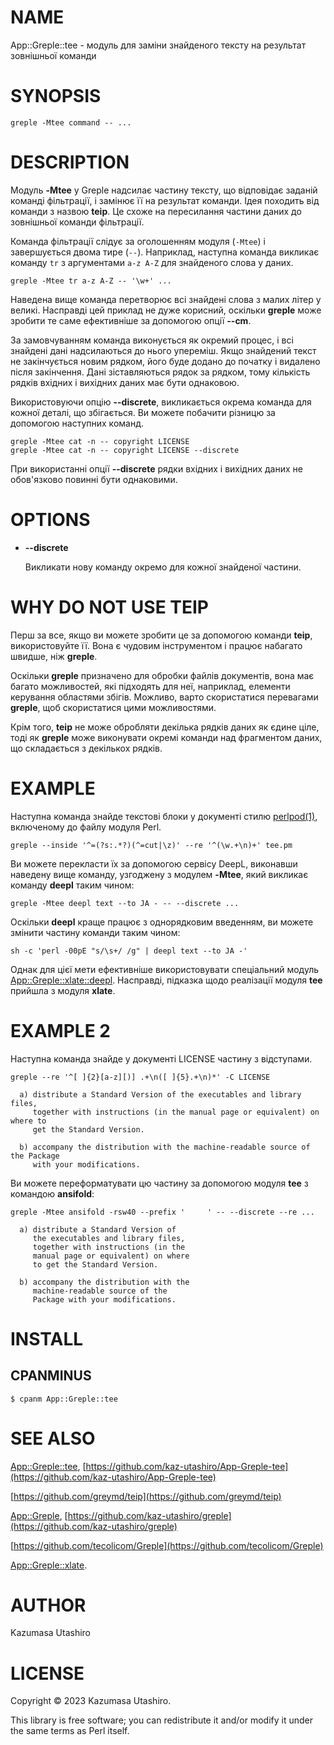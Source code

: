 # NAME

App::Greple::tee - модуль для заміни знайденого тексту на результат зовнішньої команди

# SYNOPSIS

    greple -Mtee command -- ...

# DESCRIPTION

Модуль **-Mtee** у Greple надсилає частину тексту, що відповідає заданій команді фільтрації, і замінює її на результат команди. Ідея походить від команди з назвою **teip**. Це схоже на пересилання частини даних до зовнішньої команди фільтрації.

Команда фільтрації слідує за оголошенням модуля (`-Mtee`) і завершується двома тире (`--`). Наприклад, наступна команда викликає команду `tr` з аргументами `a-z A-Z` для знайденого слова у даних.

    greple -Mtee tr a-z A-Z -- '\w+' ...

Наведена вище команда перетворює всі знайдені слова з малих літер у великі. Насправді цей приклад не дуже корисний, оскільки **greple** може зробити те саме ефективніше за допомогою опції **--cm**.

За замовчуванням команда виконується як окремий процес, і всі знайдені дані надсилаються до нього упереміш. Якщо знайдений текст не закінчується новим рядком, його буде додано до початку і видалено після закінчення. Дані зіставляються рядок за рядком, тому кількість рядків вхідних і вихідних даних має бути однаковою.

Використовуючи опцію **--discrete**, викликається окрема команда для кожної деталі, що збігається. Ви можете побачити різницю за допомогою наступних команд.

    greple -Mtee cat -n -- copyright LICENSE
    greple -Mtee cat -n -- copyright LICENSE --discrete

При використанні опції **--discrete** рядки вхідних і вихідних даних не обов'язково повинні бути однаковими.

# OPTIONS

- **--discrete**

    Викликати нову команду окремо для кожної знайденої частини.

# WHY DO NOT USE TEIP

Перш за все, якщо ви можете зробити це за допомогою команди **teip**, використовуйте її. Вона є чудовим інструментом і працює набагато швидше, ніж **greple**.

Оскільки **greple** призначено для обробки файлів документів, вона має багато можливостей, які підходять для неї, наприклад, елементи керування областями збігів. Можливо, варто скористатися перевагами **greple**, щоб скористатися цими можливостями.

Крім того, **teip** не може обробляти декілька рядків даних як єдине ціле, тоді як **greple** може виконувати окремі команди над фрагментом даних, що складається з декількох рядків.

# EXAMPLE

Наступна команда знайде текстові блоки у документі стилю [perlpod(1)](http://man.he.net/man1/perlpod), включеному до файлу модуля Perl.

    greple --inside '^=(?s:.*?)(^=cut|\z)' --re '^(\w.+\n)+' tee.pm

Ви можете перекласти їх за допомогою сервісу DeepL, виконавши наведену вище команду, узгоджену з модулем **-Mtee**, який викликає команду **deepl** таким чином:

    greple -Mtee deepl text --to JA - -- --discrete ...

Оскільки **deepl** краще працює з однорядковим введенням, ви можете змінити частину команди таким чином:

    sh -c 'perl -00pE "s/\s+/ /g" | deepl text --to JA -'

Однак для цієї мети ефективніше використовувати спеціальний модуль [App::Greple::xlate::deepl](https://metacpan.org/pod/App%3A%3AGreple%3A%3Axlate%3A%3Adeepl). Насправді, підказка щодо реалізації модуля **tee** прийшла з модуля **xlate**.

# EXAMPLE 2

Наступна команда знайде у документі LICENSE частину з відступами.

    greple --re '^[ ]{2}[a-z][)] .+\n([ ]{5}.+\n)*' -C LICENSE

      a) distribute a Standard Version of the executables and library files,
         together with instructions (in the manual page or equivalent) on where to
         get the Standard Version.
    
      b) accompany the distribution with the machine-readable source of the Package
         with your modifications.
    

Ви можете переформатувати цю частину за допомогою модуля **tee** з командою **ansifold**:

    greple -Mtee ansifold -rsw40 --prefix '     ' -- --discrete --re ...

      a) distribute a Standard Version of
         the executables and library files,
         together with instructions (in the
         manual page or equivalent) on where
         to get the Standard Version.
    
      b) accompany the distribution with the
         machine-readable source of the
         Package with your modifications.
    

# INSTALL

## CPANMINUS

    $ cpanm App::Greple::tee

# SEE ALSO

[App::Greple::tee](https://metacpan.org/pod/App%3A%3AGreple%3A%3Atee), [https://github.com/kaz-utashiro/App-Greple-tee](https://github.com/kaz-utashiro/App-Greple-tee)

[https://github.com/greymd/teip](https://github.com/greymd/teip)

[App::Greple](https://metacpan.org/pod/App%3A%3AGreple), [https://github.com/kaz-utashiro/greple](https://github.com/kaz-utashiro/greple)

[https://github.com/tecolicom/Greple](https://github.com/tecolicom/Greple)

[App::Greple::xlate](https://metacpan.org/pod/App%3A%3AGreple%3A%3Axlate).

# AUTHOR

Kazumasa Utashiro

# LICENSE

Copyright © 2023 Kazumasa Utashiro.

This library is free software; you can redistribute it and/or modify
it under the same terms as Perl itself.
